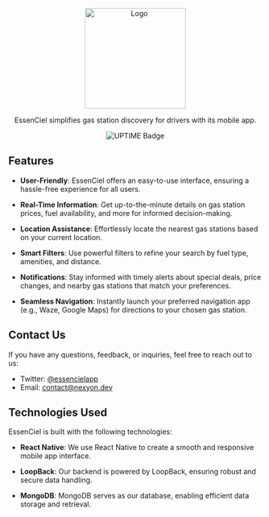 <p align="center">
  <a href="https://github.com/EssenCiel/">
    <img src="https://avatars.githubusercontent.com/u/128941531?s=200&v=4" alt="Logo" width="200" height="200">
  </a>
</p>

<p align="center">
EssenCiel simplifies gas station discovery for drivers with its mobile app.
</p>

<p align="center">
  <img src="https://status.nexyon.dev/api/badge/1/status?upLabel=API%20UP&downLabel=API%20DOWN&style=flat-square" alt="UPTIME Badge">
</p>

## Features

- **User-Friendly**: EssenCiel offers an easy-to-use interface, ensuring a hassle-free experience for all users.

- **Real-Time Information**: Get up-to-the-minute details on gas station prices, fuel availability, and more for informed decision-making.

- **Location Assistance**: Effortlessly locate the nearest gas stations based on your current location.

- **Smart Filters**: Use powerful filters to refine your search by fuel type, amenities, and distance.

- **Notifications**: Stay informed with timely alerts about special deals, price changes, and nearby gas stations that match your preferences.

- **Seamless Navigation**: Instantly launch your preferred navigation app (e.g., Waze, Google Maps) for directions to your chosen gas station.

## Contact Us

If you have any questions, feedback, or inquiries, feel free to reach out to us:

- Twitter: [@essencielapp](https://twitter.com/essencielapp)
- Email: [contact@nexyon.dev](mailto:contact@nexyon.dev)


## Technologies Used

EssenCiel is built with the following technologies:

- **React Native**: We use React Native to create a smooth and responsive mobile app interface.
  
- **LoopBack**: Our backend is powered by LoopBack, ensuring robust and secure data handling.
  
- **MongoDB**: MongoDB serves as our database, enabling efficient data storage and retrieval.
